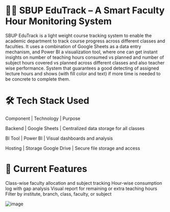 # 👩‍🏫 SBUP EduTrack – A Smart Faculty Hour Monitoring System

SBUP EduTrack is a light weight course tracking system to enable the academic department to track course progress across different classes and faculties. It uses a combination of Google Sheets as a data entry mechanism, and Power BI a visualization tool, where one can get instant insights on number of teaching hours consumed vs planned and number of subject hours covered vs planned across different classes and also teacher wise performance. System that guarantees a good detecting of assigned lecture hours and shows (with fill color and text) if more time is needed to be concrete to complete them.

# 🛠 Tech Stack Used
Component     |	Technology	         | Purpose

Backend	      | Google Sheets        | Centralized data storage for all classes

BI Tool	      | Power BI             | Visual dashboards and analysis

Hosting       | Storage	Google Drive | Secure file storage and access

# 📌 Current Features
Class-wise faculty allocation and subject tracking
Hour-wise consumption log with gap analysis
Visual report for remaining or extra teaching hours
Filter by institute, branch, class, faculty, or subject

![image](https://github.com/user-attachments/assets/ecb61a14-4882-4000-95c4-52d8465c32b9)
